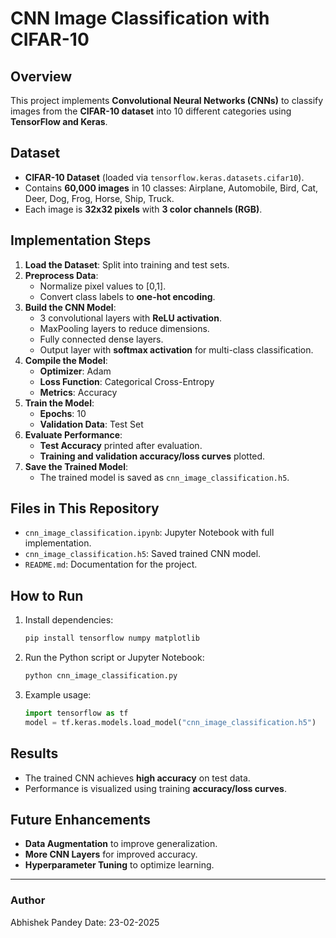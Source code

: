 # CNN Image Classification with CIFAR-10

## Overview
This project implements **Convolutional Neural Networks (CNNs)** to classify images from the **CIFAR-10 dataset** into 10 different categories using **TensorFlow and Keras**.

## Dataset
- **CIFAR-10 Dataset** (loaded via `tensorflow.keras.datasets.cifar10`).
- Contains **60,000 images** in 10 classes: Airplane, Automobile, Bird, Cat, Deer, Dog, Frog, Horse, Ship, Truck.
- Each image is **32x32 pixels** with **3 color channels (RGB)**.

## Implementation Steps
1. **Load the Dataset**: Split into training and test sets.
2. **Preprocess Data**:
   - Normalize pixel values to [0,1].
   - Convert class labels to **one-hot encoding**.
3. **Build the CNN Model**:
   - 3 convolutional layers with **ReLU activation**.
   - MaxPooling layers to reduce dimensions.
   - Fully connected dense layers.
   - Output layer with **softmax activation** for multi-class classification.
4. **Compile the Model**:
   - **Optimizer**: Adam
   - **Loss Function**: Categorical Cross-Entropy
   - **Metrics**: Accuracy
5. **Train the Model**:
   - **Epochs**: 10
   - **Validation Data**: Test Set
6. **Evaluate Performance**:
   - **Test Accuracy** printed after evaluation.
   - **Training and validation accuracy/loss curves** plotted.
7. **Save the Trained Model**:
   - The trained model is saved as `cnn_image_classification.h5`.

## Files in This Repository
- `cnn_image_classification.ipynb`: Jupyter Notebook with full implementation.
- `cnn_image_classification.h5`: Saved trained CNN model.
- `README.md`: Documentation for the project.

## How to Run
1. Install dependencies:
   ```sh
   pip install tensorflow numpy matplotlib
   ```
2. Run the Python script or Jupyter Notebook:
   ```sh
   python cnn_image_classification.py
   ```
3. Example usage:
   ```python
   import tensorflow as tf
   model = tf.keras.models.load_model("cnn_image_classification.h5")
   ```

## Results
- The trained CNN achieves **high accuracy** on test data.
- Performance is visualized using training **accuracy/loss curves**.

## Future Enhancements
- **Data Augmentation** to improve generalization.
- **More CNN Layers** for improved accuracy.
- **Hyperparameter Tuning** to optimize learning.

---
### Author
Abhishek Pandey 
Date: 23-02-2025

